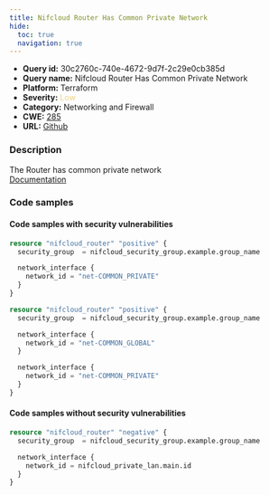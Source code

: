 ```yaml
---
title: Nifcloud Router Has Common Private Network
hide:
  toc: true
  navigation: true
---
```


<style>
  .highlight .hll {
    background-color: #ff171742;
  }
  .md-content {
    max-width: 1100px;
    margin: 0 auto;
  }
</style>

-   **Query id:** 30c2760c-740e-4672-9d7f-2c29e0cb385d
-   **Query name:** Nifcloud Router Has Common Private Network
-   **Platform:** Terraform
-   **Severity:** <span style="color:#edd57e">Low</span>
-   **Category:** Networking and Firewall
-   **CWE:** <a href="https://cwe.mitre.org/data/definitions/285.html" onclick="newWindowOpenerSafe(event, 'https://cwe.mitre.org/data/definitions/285.html')">285</a>
-   **URL:** [Github](https://github.com/Checkmarx/kics/tree/master/assets/queries/terraform/nifcloud/router_has_common_private)

### Description
The Router has common private network<br>
[Documentation](https://registry.terraform.io/providers/nifcloud/nifcloud/latest/docs/resources/router#network_id)

### Code samples
#### Code samples with security vulnerabilities
```tf title="Positive test num. 1 - tf file" hl_lines="1"
resource "nifcloud_router" "positive" {
  security_group  = nifcloud_security_group.example.group_name

  network_interface {
    network_id = "net-COMMON_PRIVATE"
  }
}

```
```tf title="Positive test num. 2 - tf file" hl_lines="1"
resource "nifcloud_router" "positive" {
  security_group  = nifcloud_security_group.example.group_name

  network_interface {
    network_id = "net-COMMON_GLOBAL"
  }

  network_interface {
    network_id = "net-COMMON_PRIVATE"
  }
}

```


#### Code samples without security vulnerabilities
```tf title="Negative test num. 1 - tf file"
resource "nifcloud_router" "negative" {
  security_group  = nifcloud_security_group.example.group_name

  network_interface {
    network_id = nifcloud_private_lan.main.id
  }
}

```
